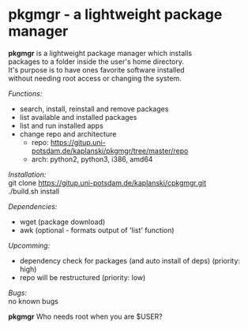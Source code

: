 # pkgmgr - a lightweight package manager

**pkgmgr** is a lightweight package manager which installs  
packages to a folder inside the user's home directory.  
It's purpose is to have ones favorite software installed  
without needing root access or changing the system.  

*Functions:*  
- search, install, reinstall and remove packages  
- list available and installed packages  
- list and run installed apps  
- change repo and architecture  
  - repo: https://gitup.uni-potsdam.de/kaplanski/pkgmgr/tree/master/repo  
  - arch: python2, python3, i386, amd64  

*Installation:*  
git clone https://gitup.uni-potsdam.de/kaplanski/cpkgmgr.git  
./build.sh install  
  
*Dependencies:*  
- wget (package download)  
- awk (optional - formats output of 'list' function)  
  
*Upcomming:*  
- dependency check for packages (and auto install of deps) (priority: high)  
- repo will be restructured (priority: low)  
  
*Bugs:*  
no known bugs  
  
**pkgmgr** Who needs root when you are $USER?
